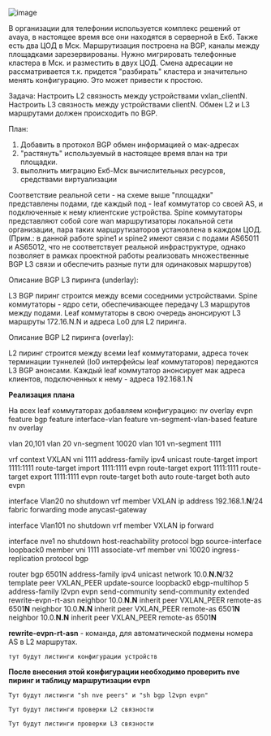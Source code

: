 ![image](https://user-images.githubusercontent.com/8961955/150671203-ed1e55f7-725e-472b-b713-6c32a15dbae5.png)

В организации для телефонии используется комплекс решений от avaya, в настоящее время все они находятся в серверной в Екб. Также есть два ЦОД в Мск. Маршрутизация построена на BGP, каналы между площадками зарезервированы. Нужно мигрировать телефонные кластера в Мск. и разместить в двух ЦОД. Смена адресации не рассматривается т.к. придется "разбирать" кластера и значительно менять конфигурацию. Это может привести к простою.

Задача:
Настроить L2 связность между устройствами vxlan_clientN.
Настроить L3 связность между устройствами clientN. 
Обмен L2 и L3 маршрутами должен происходить по BGP. 

План: 

1. Добавить в протокол BGP обмен информацией о мак-адресах 
2. "растянуть" используемый в настоящее время влан на три площадки. 
3. выполнить миграцию Екб-Мск вычислительных ресурсов, средствами виртуализации 

Соответствие реальной сети - на схеме выше "площадки" представлены подами, где каждый под - leaf коммутатор со своей AS, и подключенные к нему клиентские устройства. Spine коммутаторы представляют собой core wan маршрутизаторы локальной сети организации, пара таких маршрутизаторов установлена в каждом ЦОД. (Прим.: в данной работе spine1 и spine2 имеют связи с подами AS65011 и AS65012, что не соответствует реальной инфраструктуре, однако позволяет в рамках проектной работы реализовать множественные BGP L3 связи и обеспечить разные пути для одинаковых маршрутов)

Описание BGP L3 пиринга (underlay):

L3 BGP пиринг строится между всеми соседними устройствами. Spine коммутаторы - ядро сети, обеспечивающее передачу L3 маршрутов между подами. Leaf коммутаторы в свою очередь анонсируют L3 маршруты 172.16.N.N и адреса Lo0 для L2 пиринга. 

Описание BGP L2 пиринга (overlay):

L2 пиринг строится между всеми leaf коммутаторами, адреса точек терминации туннелей (lo0 интерфейсы leaf коммутаторов) передаются L3 BGP анонсами. Каждый leaf коммутатор анонсирует мак адреса клиентов, подключенных к нему - адреса 192.168.1.N



**Реализация** **плана**

На всех leaf коммутаторах добавляем конфигурацию:
nv overlay evpn
feature bgp
feature interface-vlan
feature vn-segment-vlan-based
feature nv overlay

vlan 20,101
vlan 20
    vn-segment 10020
vlan 101
    vn-segment 1111

vrf context VXLAN
  vni 1111
  address-family ipv4 unicast
    route-target import 1111:1111
    route-target import 1111:1111 evpn
    route-target export 1111:1111
    route-target export 1111:1111 evpn
    route-target both auto
    route-target both auto evpn

interface Vlan20
  no shutdown
  vrf member VXLAN
  ip address 192.168.1.**N**/24
  fabric forwarding mode anycast-gateway

interface Vlan101
  no shutdown
  vrf member VXLAN
  ip forward

interface nve1
  no shutdown
  host-reachability protocol bgp
  source-interface loopback0
  member vni 1111 associate-vrf
  member vni 10020
    ingress-replication protocol bgp

router bgp 6501N
  address-family ipv4 unicast
    network 10.0.**N.N**/32
template peer VXLAN_PEER
    update-source loopback0
    ebgp-multihop 5
    address-family l2vpn evpn
      send-community
      send-community extended
      rewrite-evpn-rt-asn
 neighbor 10.0.**N.N**
    inherit peer VXLAN_PEER
    remote-as 6501**N**
  neighbor 10.0.**N.N**
    inherit peer VXLAN_PEER
    remote-as 6501**N**
  neighbor 10.0.**N.N**
    inherit peer VXLAN_PEER
    remote-as 6501**N**

**rewrite-evpn-rt-asn** - команда, для автоматической подмены номера AS в L2 маршрутах.

`тут будут листинги конфигурации устройств`

**После внесения этой конфигурации необходимо проверить nve пиринг и таблицу маршрутизации evpn**

`Тут будут листинги "sh nve peers" и "sh bgp l2vpn evpn"`

`Тут будут листинги проверки L2 связности`

`Тут будут листинги проверки L3 связности`
